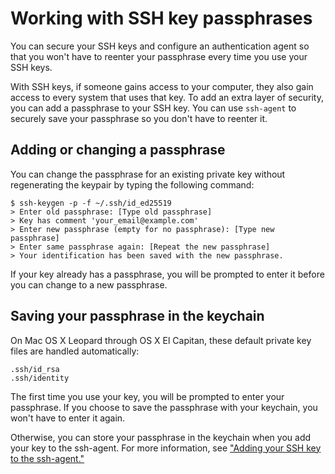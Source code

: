 # Working with SSH key passphrases

You can secure your SSH keys and configure an authentication agent so that you won't have to reenter your passphrase every time you use your SSH keys.

With SSH keys, if someone gains access to your computer, they also gain access to every system that uses that key. To add an extra layer of security, you can add a passphrase to your SSH key. You can use `ssh-agent` to securely save your passphrase so you don't have to reenter it.

## Adding or changing a passphrase

You can change the passphrase for an existing private key without regenerating the keypair by typing the following command:

```
$ ssh-keygen -p -f ~/.ssh/id_ed25519
> Enter old passphrase: [Type old passphrase]
> Key has comment 'your_email@example.com'
> Enter new passphrase (empty for no passphrase): [Type new passphrase]
> Enter same passphrase again: [Repeat the new passphrase]
> Your identification has been saved with the new passphrase.
```

If your key already has a passphrase, you will be prompted to enter it before you can change to a new passphrase.

## Saving your passphrase in the keychain

On Mac OS X Leopard through OS X El Capitan, these default private key files are handled automatically:

```
.ssh/id_rsa
.ssh/identity
```

The first time you use your key, you will be prompted to enter your passphrase. If you choose to save the passphrase with your keychain, you won't have to enter it again.

Otherwise, you can store your passphrase in the keychain when you add your key to the ssh-agent. For more information, see ["Adding your SSH key to the ssh-agent."](add-macos.md)